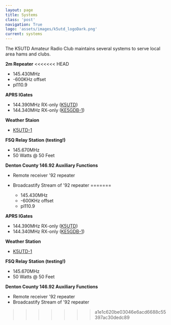 ```yaml
---
layout: page
title: Systems
class: 'post'
navigation: True
logo: 'assets/images/k5utd_logoDark.png'
current: systems
---
```


The K5UTD Amateur Radio Club maintains several systems to serve local area hams and clubs.

**2m Repeater**
<<<<<<< HEAD
+ 145.430MHz
+ -600KHz offset
+ pl110.9

**APRS IGates**
+ 144.390MHz RX-only ([K5UTD](http://aprs.fi/info/K5UTD))
+ 144.340MHz RX-only ([KE5GDB-1](http://aprs.fi/info/KE5GDB-1))

**Weather Staion**
+ [K5UTD-1](http://aprs.fi/info/K5UTD-1)

**FSQ Relay Station (testing!)**
+ 145.670MHz
+ 50 Watts @ 50 Feet

**Denton County 146.92 Auxiliary Functions**
+ Remote receiver '92 repeater
+ Broadcastify Stream of '92 repeater
=======

  * 145.430MHz
  * -600KHz offset
  * pl110.9

**APRS IGates**

  * 144.390MHz RX-only ([K5UTD](http://aprs.fi/info/K5UTD))
  * 144.340MHz RX-only ([KE5GDB-1](http://aprs.fi/info/KE5GDB-1))

**Weather Station**

  * [K5UTD-1](http://aprs.fi/info/K5UTD-1)

**FSQ Relay Station (testing!)**

  * 145.670MHz
  * 50 Watts @ 50 Feet

**Denton County 146.92 Auxiliary Functions**

  * Remote receiver '92 repeater
  * Broadcastify Stream of '92 repeater
>>>>>>> a1e1c620be03046e6acd6688c55397ac30dedc89
